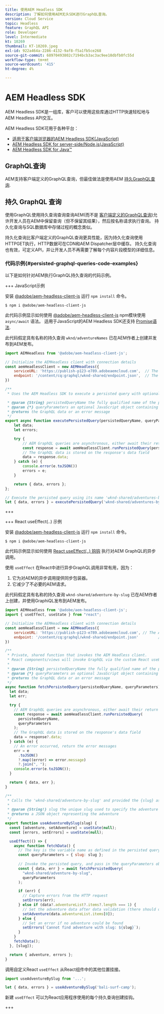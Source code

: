 ```yaml
---
title: 使用AEM Headless SDK
description: 了解如何使用AEM无头SDK进行GraphQL查询。
version: Cloud Service
topic: Headless
feature: GraphQL API
role: Developer
level: Intermediate
kt: 10269
thumbnail: KT-10269.jpeg
exl-id: 922a464a-2286-4132-9af8-f5a1fb5ce268
source-git-commit: 68970493802c7194bcb3ac3ac9ee10dbfb0fc55d
workflow-type: tm+mt
source-wordcount: '415'
ht-degree: 4%

---
```


# AEM Headless SDK

AEM Headless SDK是一组库，客户可以使用这些库通过HTTP快速轻松地与AEM Headless API交互。

AEM Headless SDK可用于各种平台：

+ [适用于客户端浏览器的AEM Headless SDK(JavaScript)](https://github.com/adobe/aem-headless-client-js)
+ [AEM Headless SDK for server-side/Node.js(JavaScript)](https://github.com/adobe/aem-headless-client-nodejs)
+ [AEM Headless SDK for Java™](https://github.com/adobe/aem-headless-client-java)

## GraphQL查询

AEM支持客户端定义的GraphQL查询，但最佳做法是使用AEM [持久GraphQL查询](#persisted-graphql-queries).

## 持久 GraphQL 查询

使用GraphQL使用持久查询查询查询AEM(而不是 [客户端定义的GraphQL查询](#graphl-queries))允许开发人员在AEM中保留查询（但不保留其结果），然后按名称请求执行查询。 持久化查询与SQL数据库中存储过程的概念类似。

持久化查询比客户端定义的GraphQL查询更具性能，因为持久化查询使用HTTPGET执行，HTTP数据可在CDN和AEM Dispatcher层中缓存。 持久化查询也有效，可定义API，并让开发人员不再需要了解每个内容片段模型的详细信息。

### 代码示例{#persisted-graphql-queries-code-examples}

以下是如何针对AEM执行GraphQL持久查询的代码示例。

+++ JavaScript示例

安装 [@adobe/aem-headless-client-js](https://github.com/adobe/aem-headless-client-js) 运行 `npm install` 命令。

```
$ npm i @adobe/aem-headless-client-js
```

此代码示例显示如何使用 [@adobe/aem-headless-client-js](https://github.com/adobe/aem-headless-client-js) npm模块使用 `async/await` 语法。 适用于JavaScript的AEM Headless SDK还支持 [Promise语法](https://github.com/adobe/aem-headless-client-js#use-aemheadless-client).

此代码假定具有名称的持久查询 `wknd/adventureNames` 已在AEM作者上创建并发布到AEM发布。

```javascript
import AEMHeadless from '@adobe/aem-headless-client-js';

// Initialize the AEMHeadless client with connection details
const aemHeadlessClient = new AEMHeadless({
    serviceURL: 'https://publish-p123-e789.adobeaemcloud.com',  // The AEM environment to query, this can be pulled out to env variables
    endpoint: '/content/cq:graphql/wknd-shared/endpoint.json',  // The AEM GraphQL endpoint, this is not used when invoking persisted queries.
})

/**
 * Uses the AEM Headless SDK to execute a persisted query with optional query variables.

 * @param {String} persistedQueryName the fully qualified name of the persisted query
 * @param {*} queryParameters an optional JavaScript object containing query parameters
 * @returns the GraphQL data or an error message 
 */
export async function executePersistedQuery(persistedQueryName, queryParameters) {
    let data;
    let errors;

    try {
        // AEM GraphQL queries are asynchronous, either await their return or use Promise-based .then(..) { ... } syntax
        const response = await aemHeadlessClient.runPersistedQuery(persistedQueryName, queryParameters);
        // The GraphQL data is stored on the response's data field
        data = response.data;
    } catch (e) {
        console.error(e.toJSON())
        errors = e;
    }

    return { data, errors };
};

// Execute the persisted query using its name 'wknd-shared/adventures-by-slug' and optional query variables
let { data, errors } = executePersistedQuery('wknd-shared/adventures-by-slug', { "slug": "bali-surf-camp" });
```

+++

+++ React useEffect(..) 示例

安装 [@adobe/aem-headless-client-js](https://github.com/adobe/aem-headless-client-js) 运行 `npm install` 命令。

```
$ npm i @adobe/aem-headless-client-js
```

此代码示例显示如何使用 [React useEffect(..) 钩钩](https://reactjs.org/docs/hooks-effect.html) 执行对AEM GraphQL的异步调用。

使用 `useEffect` 在React中进行异步GraphQL调用非常有用，因为：

1. 它为对AEM的异步调用提供同步包装器。
1. 它减少了不必要的AEM请求。

此代码假定具有名称的持久查询 `wknd-shared/adventure-by-slug` 已在AEM作者上创建，并使用GraphiQL发布到AEM发布。

```javascript
import AEMHeadless from '@adobe/aem-headless-client-js';
import { useEffect, useState } from "react";

// Initialize the AEMHeadless client with connection details
const aemHeadlessClient = new AEMHeadless({
    serviceURL: 'https://publish-p123-e789.adobeaemcloud.com', // The AEM environment to query
    endpoint: '/content/cq:graphql/wknd-shared/endpoint.json'         // The AEM GraphQL endpoint, this is not used when invoking persisted queries.
})

/**
 * Private, shared function that invokes the AEM Headless client. 
 * React components/views will invoke GraphQL via the custom React useEffect hooks defined below.
 * 
 * @param {String} persistedQueryName the fully qualified name of the persisted query
 * @param {*} queryParameters an optional JavaScript object containing query parameters
 * @returns the GraphQL data or an error message 
 */
async function fetchPersistedQuery(persistedQueryName, queryParameters) {
  let data;
  let err;

  try {
    // AEM GraphQL queries are asynchronous, either await their return or use Promise-based .then(..) { ... } syntax
    const response = await aemHeadlessClient.runPersistedQuery(
      persistedQueryName,
      queryParameters
    );
    // The GraphQL data is stored on the response's data field
    data = response?.data;
  } catch (e) {
    // An error occurred, return the error messages
    err = e
      .toJSON()
      ?.map((error) => error.message)
      ?.join(", ");
    console.error(e.toJSON());
  }

  return { data, err };
}

/**
 * Calls the 'wknd-shared/adventure-by-slug' and provided the {slug} as the persisted query's `slug` parameter.
 *
 * @param {String!} slug the unique slug used to specify the adventure to return
 * @returns a JSON object representing the adventure
 */
export function useAdventureBySlug(slug) {
  const [adventure, setAdventure] = useState(null);
  const [errors, setErrors] = useState(null);

  useEffect(() => {
    async function fetchData() {
      // The key is the variable name as defined in the persisted query, and may not match the model's field name
      const queryParameters = { slug: slug };
      
      // Invoke the persisted query, and pass in the queryParameters object as the 2nd parameter
      const { data, err } = await fetchPersistedQuery(
        "wknd-shared/adventure-by-slug",
        queryParameters
      );

      if (err) {
        // Capture errors from the HTTP request
        setErrors(err);
      } else if (data?.adventureList?.items?.length === 1) {
        // Set the adventure data after data validation (there should only be 1 matching adventure)
        setAdventure(data.adventureList.items[0]);
      } else {
        // Set an error if no adventure could be found
        setErrors(`Cannot find adventure with slug: ${slug}`);
      }
    }
    fetchData();
  }, [slug]);

  return { adventure, errors };
}
```

调用自定义React `useEffect` 从React组件中的其他位置挂接。

```javascript
import useAdventureBySlug from '...';

let { data, errors } = useAdventureBySlug('bali-surf-camp');
```

新建 `useEffect` 可以为React应用程序使用的每个持久查询创建挂钩。

+++

<p> </p>

